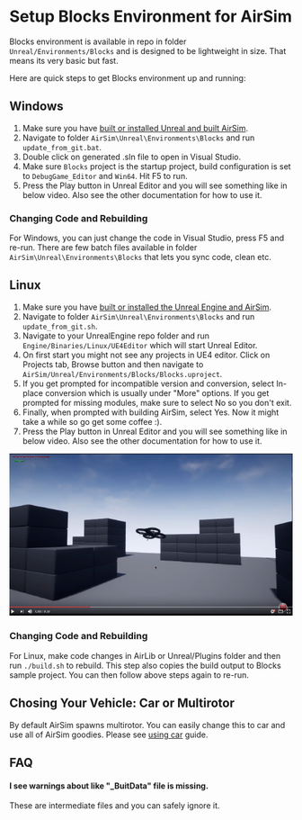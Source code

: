 
# Setup Blocks Environment for AirSim

Blocks environment is available in repo in folder `Unreal/Environments/Blocks` and is designed to be lightweight in size. That means its very basic but fast.

Here are quick steps to get Blocks environment up and running:

## Windows

1. Make sure you have [built or installed Unreal and built AirSim](install_windows.md).
2. Navigate to folder `AirSim\Unreal\Environments\Blocks` and run `update_from_git.bat`.
3. Double click on generated .sln file to open in Visual Studio.
4. Make sure `Blocks` project is the startup project, build configuration is set to `DebugGame_Editor` and `Win64`. Hit F5 to run.
5. Press the Play button in Unreal Editor and you will see something like in below video. Also see the other documentation for how to use it. 

### Changing Code and Rebuilding
For Windows, you can just change the code in Visual Studio, press F5 and re-run. There are few batch files available in folder `AirSim\Unreal\Environments\Blocks` that lets you sync code, clean etc.

## Linux
1. Make sure you have [built or installed the Unreal Engine and AirSim](install_linux.md).
2. Navigate to folder `AirSim\Unreal\Environments\Blocks` and run `update_from_git.sh`.
3. Navigate to your UnrealEngine repo folder and run `Engine/Binaries/Linux/UE4Editor` which will start Unreal Editor.
4. On first start you might not see any projects in UE4 editor. Click on Projects tab, Browse button and then navigate to `AirSim/Unreal/Environments/Blocks/Blocks.uproject`. 
5. If you get prompted for incompatible version and conversion, select In-place conversion which is usually under "More" options. If you get prompted for missing modules, make sure to select No so you don't exit. 
6. Finally, when prompted with building AirSim, select Yes. Now it might take a while so go get some coffee :).
7. Press the Play button in Unreal Editor and you will see something like in below video. Also see the other documentation for how to use it. 

[![Blocks Demo Video](images/blocks_video.png)](https://www.youtube.com/watch?v=-r_QGaxMT4A)

### Changing Code and Rebuilding
For Linux, make code changes in AirLib or Unreal/Plugins folder and then run `./build.sh` to rebuild. This step also copies the build output to Blocks sample project. You can then follow above steps again to re-run.

## Chosing Your Vehicle: Car or Multirotor
By default AirSim spawns multirotor. You can easily change this to car and use all of AirSim goodies. Please see [using car](using_car.md) guide.

## FAQ
#### I see warnings about like "_BuitData" file is missing. 
These are intermediate files and you can safely ignore it.

